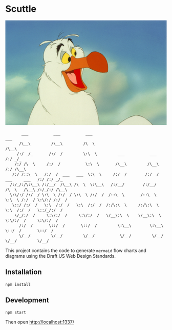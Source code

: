 # Scuttle

![Scuttle](scuttle.jpg)

```shell
       ___           ___           ___                                                     ___
      /\__\         /\__\         /\  \                                                   /\__\
     /:/ _/_       /:/  /         \:\  \         ___           ___                       /:/ _/_
    /:/ /\  \     /:/  /           \:\  \       /\__\         /\__\                     /:/ /\__\
   /:/ /::\  \   /:/  /  ___   ___  \:\  \     /:/  /        /:/  /      ___     ___   /:/ /:/ _/_
  /:/_/:/\:\__\ /:/__/  /\__\ /\  \  \:\__\   /:/__/        /:/__/      /\  \   /\__\ /:/_/:/ /\__\
  \:\/:/ /:/  / \:\  \ /:/  / \:\  \ /:/  /  /::\  \       /::\  \      \:\  \ /:/  / \:\/:/ /:/  /
   \::/ /:/  /   \:\  /:/  /   \:\  /:/  /  /:/\:\  \     /:/\:\  \      \:\  /:/  /   \::/_/:/  /
    \/_/:/  /     \:\/:/  /     \:\/:/  /   \/__\:\  \    \/__\:\  \      \:\/:/  /     \:\/:/  /
      /:/  /       \::/  /       \::/  /         \:\__\        \:\__\      \::/  /       \::/  /
      \/__/         \/__/         \/__/           \/__/         \/__/       \/__/         \/__/

```

This project contains the code to generate `mermaid` flow charts and diagrams
using the Draft US Web Design Standards.

## Installation

```shell
npm install
```

## Development

```shell
npm start
```

Then open [http://localhost:1337/](http://localhost:1337/)
